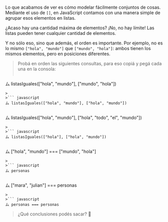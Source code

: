 Lo que acabamos de ver es cómo modelar fácilmente conjuntos de cosas. Mediante el uso de `[]`, en JavaScript contamos con una manera simple de agrupar esos elementos en listas.

¿Acaso hay una cantidad máxima de elementos? ¡No, no hay límite! Las listas pueden tener cualquier cantidad de elementos.

Y no sólo eso, sino que además, el orden es importante. Por ejemplo, no es lo mismo `["hola", "mundo"]` que `["mundo", "hola"]`: ambos tienen los mismos elementos, pero en posiciones diferentes. 

> Probá en orden las siguientes consultas, para eso copiá y pegá cada una en la consola: 
> 
>``` javascript
ム listasIguales(["hola", "mundo"], ["mundo", "hola"])
```
>
>``` javascript
ム listasIguales(["hola", "mundo"], ["hola", "mundo"])
```
>
>``` javascript
ム listasIguales(["hola", "mundo"], ["hola", "todo", "el", "mundo"])
```
>
>``` javascript
ム listasIguales(["hola"], ["hola", "mundo"])
```
>
>``` javascript
ム ["hola", "mundo"] === ["mundo", "hola"]
```
>
>``` javascript
ム personas
```
>
>``` javascript
ム ["mara", "julian"] === personas
```
>
>``` javascript
ム personas === personas
```
>

> ¿Qué conclusiones podés sacar? :thought_balloon:
